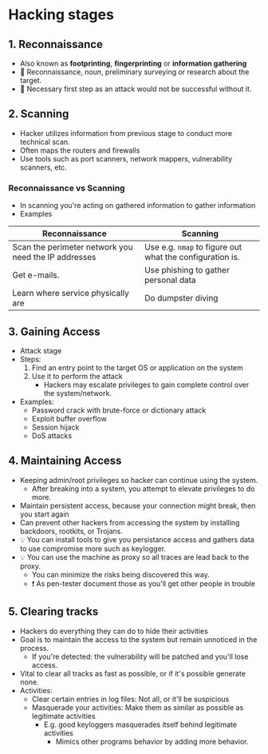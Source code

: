 # Hacking stages

## 1. Reconnaissance

- Also known as **footprinting**, **fingerprinting** or **information gathering**
- 📝 Reconnaissance, *noun*, preliminary surveying or research about the target.
- 📝 Necessary first step as an attack would not be successful without it.

## 2. Scanning

- Hacker utilizes information from previous stage to conduct more technical scan.
- Often maps the routers and firewalls
- Use tools such as port scanners, network mappers, vulnerability scanners, etc.

### Reconnaissance vs Scanning

- In scanning you're acting on gathered information to gather information
- Examples

| Reconnaissance | Scanning |
| ------ | ----- |
| Scan the perimeter network you need the IP addresses | Use e.g. `nmap` to figure out what the configuration is. |
| Get e-mails. | Use phishing to gather personal data |
| Learn where service physically are | Do dumpster diving |

## 3. Gaining Access

- Attack stage
- Steps:
  1. Find an entry point to the target OS or application on the system
  2. Use it to perform the attack
     - Hackers may escalate privileges to gain complete control over the system/network.
- Examples:
  - Password crack with brute-force or dictionary attack
  - Exploit buffer overflow
  - Session hijack
  - DoS attacks

## 4. Maintaining Access

- Keeping admin/root privileges so hacker can continue using the system.
  - After breaking into a system, you attempt to elevate privileges to do more.
- Maintain persistent access, because your connection might break, then you start again
- Can prevent other hackers from accessing the system by installing backdoors, rootkits, or Trojans.
- 💡 You can install tools to give you persistance access and gathers data to use compromise more such as keylogger.
- 💡 You can use the machine as proxy so all traces are lead back to the proxy.
  - You can minimize the risks being discovered this way.
  - ❗ As pen-tester document those as you'll get other people in trouble

## 5. Clearing tracks

- Hackers do everything they can do to hide their activities
- Goal is to maintain the access to the system but remain unnoticed in the process.
  - If you're detected: the vulnerability will be patched and you'll lose access.
- Vital to clear all tracks as fast as possible, or if it's possible generate none.
- Activities:
  - Clear certain entries in log files: Not all, or it'll be suspicious
  - Masquerade your activities: Make them as similar as possible as legitimate activities
    - E.g. good keyloggers masquerades itself behind legitimate activities
      - Mimics other programs behavior by adding more behavior.
